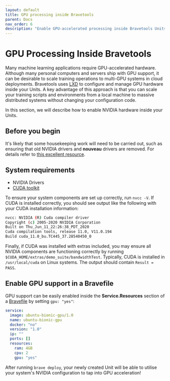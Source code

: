 ```yaml
---
layout: default
title: GPU processing inside Bravetools
parent: Docs
nav_order: 6
description: "Enable GPU-accelerated processing inside Bravetools Units"
---
```


# GPU Processing Inside Bravetools
Many machine learning applications require GPU-accelerated hardware. Although many personal computers and servers ship with GPU support, it can be desirable to scale training operations to multi-GPU systems in cloud deployments. Bravetools uses [LXD](https://linuxcontainers.org/) to configure and manage GPU hardware inside your Units. A key advantage of this approach is that you can scale your training scripts and environments from a local machine to massive distributed systems without changing your configuration code.

In this section, we will describe how to enable NVIDIA hardware inside your Units.

## Before you begin
It's likely that some housekeeping work will need to be carried out, such as ensuring that old NVIDIA drivers and __nouveau__ drivers are removed. For details refer to [this excellent resource](https://ubuntu.com/tutorials/gpu-data-processing-inside-lxd#2-remove-nvidia-drivers).

## System requirements

* NVIDIA Drivers
* [CUDA toolkit](https://developer.nvidia.com/cuda-downloads)

To ensure your system components are set up correctly, run `nvcc -V`. If CUDA is installed correctly, you should see output like the following with your CUDA installation information:

```bash
nvcc: NVIDIA (R) Cuda compiler driver
Copyright (c) 2005-2020 NVIDIA Corporation
Built on Thu_Jun_11_22:26:38_PDT_2020
Cuda compilation tools, release 11.0, V11.0.194
Build cuda_11.0_bu.TC445_37.28540450_0
```

Finally, if CUDA was installed with extras included, you may ensure all NVIDIA components are functioning correctly by running `$CUDA_HOME/extras/demo_suite/bandwidthTest`. Typically, CUDA is installed in `/usr/local/cuda` on Linux systems. The output should contain `Result = PASS`.

## Enable GPU support in a Bravefile

GPU support can be easily enabled inside the **Service.Resources** section of a [Bravefile](../bravefile) by setting `gpu: "yes"`:

```yaml
service:
  image: ubuntu-bionic-gpu/1.0
  name: ubuntu-bionic-gpu
  docker: "no"
  version: "1.0"
  ip: ""
  ports: []
  resources:
    ram: 4GB
    cpu: 2
    gpu: "yes"
```

After running `brave deploy`, your newly created Unit will be able to utilise your system's NVIDIA configuration to tap into GPU acceleration!